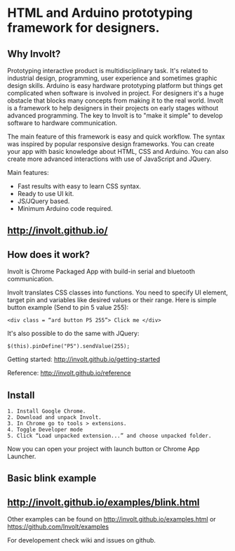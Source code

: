 ﻿HTML and Arduino prototyping framework for designers. 
======

Why Involt?
------

Prototyping interactive product is multidisciplinary task. It's related to industrial design, programming, user experience and sometimes graphic design skills. Arduino is easy hardware prototyping platform but things get complicated when software is involved in project. For designers it's a huge obstacle that blocks many concepts from making it to the real world. Involt is a framework to help designers in their projects on early stages without advanced programming. The key to Involt is to "make it simple" to develop software to hardware communication. 

The main feature of this framework is easy and quick workflow. The syntax was inspired by popular responsive design frameworks. You can create your app with basic knowledge about HTML, CSS and Arduino. You can also create more advanced interactions with use of JavaScript and JQuery.

Main features:

* Fast results with easy to learn CSS syntax.
* Ready to use UI kit.
* JS/JQuery based.
* Minimum Arduino code required.

http://involt.github.io/
-

How does it work?
------

Involt is Chrome Packaged App with build-in serial and bluetooth communication. 

Involt translates CSS classes into functions. You need to specify UI element, target pin and variables like desired values or their range. Here is simple button example (Send to pin 5 value 255):

    <div class = “ard button P5 255”> Click me </div> 

It's also possible to do the same with JQuery:

	$(this).pinDefine("P5").sendValue(255); 
    
Getting started:
http://involt.github.io/getting-started

Reference:
http://involt.github.io/reference


Install
-------

    1. Install Google Chrome.
    2. Download and unpack Involt.
    3. In Chrome go to tools > extensions.
    4. Toggle Developer mode
    5. Click “Load unpacked extension...” and choose unpacked folder.

Now you can open your project with launch button or Chrome App Launcher. 

Basic blink example
-------------------

http://involt.github.io/examples/blink.html
-

Other examples can be found on http://involt.github.io/examples.html or https://github.com/Involt/examples

For developement check wiki and issues on github.